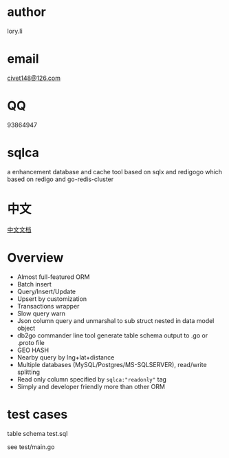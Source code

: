 # author 
lory.li
# email
civet148@126.com
# QQ 
93864947
# sqlca
a enhancement database and cache tool based on sqlx and redigogo which based on redigo and go-redis-cluster

# 中文
[中文文档](README_CN.md)

# Overview
- Almost full-featured ORM
- Batch insert
- Query/Insert/Update
- Upsert by customization
- Transactions wrapper
- Slow query warn
- Json column query and unmarshal to sub struct nested in data model object
- db2go commander line tool generate table schema output to .go or .proto file
- GEO HASH 
- Nearby query by lng+lat+distance
- Multiple databases (MySQL/Postgres/MS-SQLSERVER), read/write splitting  
- Read only column specified by `sqlca:"readonly"` tag 
- Simply and developer friendly more than other ORM


# test cases
table schema test.sql

see test/main.go



